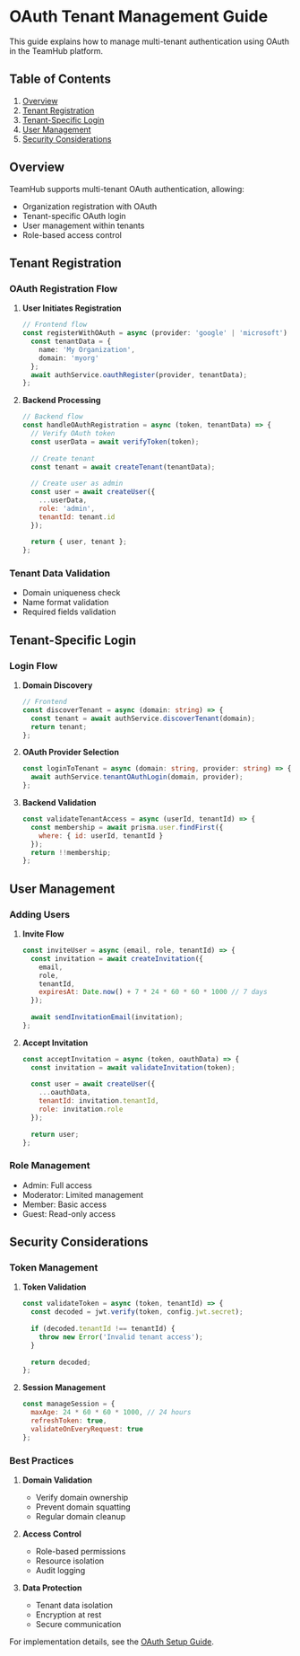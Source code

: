 # OAuth Tenant Management Guide

This guide explains how to manage multi-tenant authentication using OAuth in the TeamHub platform.

## Table of Contents
1. [Overview](#overview)
2. [Tenant Registration](#tenant-registration)
3. [Tenant-Specific Login](#tenant-specific-login)
4. [User Management](#user-management)
5. [Security Considerations](#security-considerations)

## Overview

TeamHub supports multi-tenant OAuth authentication, allowing:
- Organization registration with OAuth
- Tenant-specific OAuth login
- User management within tenants
- Role-based access control

## Tenant Registration

### OAuth Registration Flow

1. **User Initiates Registration**
   ```typescript
   // Frontend flow
   const registerWithOAuth = async (provider: 'google' | 'microsoft') => {
     const tenantData = {
       name: 'My Organization',
       domain: 'myorg'
     };
     await authService.oauthRegister(provider, tenantData);
   };
   ```

2. **Backend Processing**
   ```javascript
   // Backend flow
   const handleOAuthRegistration = async (token, tenantData) => {
     // Verify OAuth token
     const userData = await verifyToken(token);
     
     // Create tenant
     const tenant = await createTenant(tenantData);
     
     // Create user as admin
     const user = await createUser({
       ...userData,
       role: 'admin',
       tenantId: tenant.id
     });
     
     return { user, tenant };
   };
   ```

### Tenant Data Validation

- Domain uniqueness check
- Name format validation
- Required fields validation

## Tenant-Specific Login

### Login Flow

1. **Domain Discovery**
   ```typescript
   // Frontend
   const discoverTenant = async (domain: string) => {
     const tenant = await authService.discoverTenant(domain);
     return tenant;
   };
   ```

2. **OAuth Provider Selection**
   ```typescript
   const loginToTenant = async (domain: string, provider: string) => {
     await authService.tenantOAuthLogin(domain, provider);
   };
   ```

3. **Backend Validation**
   ```javascript
   const validateTenantAccess = async (userId, tenantId) => {
     const membership = await prisma.user.findFirst({
       where: { id: userId, tenantId }
     });
     return !!membership;
   };
   ```

## User Management

### Adding Users

1. **Invite Flow**
   ```javascript
   const inviteUser = async (email, role, tenantId) => {
     const invitation = await createInvitation({
       email,
       role,
       tenantId,
       expiresAt: Date.now() + 7 * 24 * 60 * 60 * 1000 // 7 days
     });
     
     await sendInvitationEmail(invitation);
   };
   ```

2. **Accept Invitation**
   ```javascript
   const acceptInvitation = async (token, oauthData) => {
     const invitation = await validateInvitation(token);
     
     const user = await createUser({
       ...oauthData,
       tenantId: invitation.tenantId,
       role: invitation.role
     });
     
     return user;
   };
   ```

### Role Management

- Admin: Full access
- Moderator: Limited management
- Member: Basic access
- Guest: Read-only access

## Security Considerations

### Token Management

1. **Token Validation**
   ```javascript
   const validateToken = async (token, tenantId) => {
     const decoded = jwt.verify(token, config.jwt.secret);
     
     if (decoded.tenantId !== tenantId) {
       throw new Error('Invalid tenant access');
     }
     
     return decoded;
   };
   ```

2. **Session Management**
   ```javascript
   const manageSession = {
     maxAge: 24 * 60 * 60 * 1000, // 24 hours
     refreshToken: true,
     validateOnEveryRequest: true
   };
   ```

### Best Practices

1. **Domain Validation**
   - Verify domain ownership
   - Prevent domain squatting
   - Regular domain cleanup

2. **Access Control**
   - Role-based permissions
   - Resource isolation
   - Audit logging

3. **Data Protection**
   - Tenant data isolation
   - Encryption at rest
   - Secure communication

For implementation details, see the [OAuth Setup Guide](oauth-setup.md).

